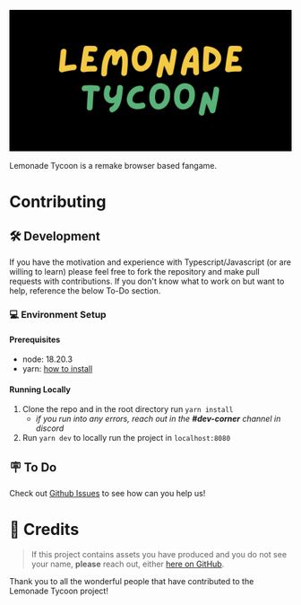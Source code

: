![screenshot](./public/assets/lemonade-tycoon-thumbnail-black.png)

Lemonade Tycoon is a remake browser based fangame.

# Contributing

## 🛠️ Development

If you have the motivation and experience with Typescript/Javascript (or are willing to learn) please feel free to fork the repository and make pull requests with contributions. If you don't know what to work on but want to help, reference the below To-Do section.

### 💻 Environment Setup

#### Prerequisites

-   node: 18.20.3
-   yarn: [how to install](https://classic.yarnpkg.com/en/docs/install)

#### Running Locally

1. Clone the repo and in the root directory run `yarn install`
    - _if you run into any errors, reach out in the **#dev-corner** channel in discord_
2. Run `yarn dev` to locally run the project in `localhost:8080`

<!-- #### Linting

We're using Biome as our common linter and formatter. It will run automatically during the pre-commit hook but if you would like to manually run it, use the `yarn biome` script. To view the complete rules, check out the [biome.jsonc](./biome.jsonc) file. -->

<!-- ### 📚 Documentation

You can find the auto-generated documentation [here](https://pagefaultgames.github.io/pokerogue/main/index.html).
For information on enemy AI, check out the [enemy-ai.md](./docs/enemy-ai.md) file.
For detailed guidelines on documenting your code, refer to the [comments.md](./docs/comments.md) file. -->

<!-- ### ❔ FAQ -->

<!-- **How do I test a new **\_\_\_**?**

-   In the `src/overrides.ts` file there are overrides for most values you'll need to change for testing -->

<!-- **How do I retrieve the translations?**

-   The translations were moved to the [dedicated translation repository](https://github.com/pagefaultgames/pokerogue-locales) and are now applied as a submodule in this project.
-   The command to retrieve the translations is `git submodule update --init --recursive`. If you still struggle to get it working, please reach out to #dev-corner channel in Discord. -->

## 🪧 To Do

Check out [Github Issues](https://github.com/Gamez0/lemonade-tycoon/issues) to see how can you help us!

# 📝 Credits

> If this project contains assets you have produced and you do not see your name, **please** reach out, either [here on GitHub](https://github.com/Gamez0/lemonade-tycoon/issues/new).

Thank you to all the wonderful people that have contributed to the Lemonade Tycoon project!<!-- You can find the credits [here](./CREDITS.md).-->
